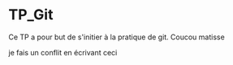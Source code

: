 # TP_Git
Ce TP a pour but de s'initier à la pratique de git. 
Coucou matisse 


je fais un conflit en écrivant ceci